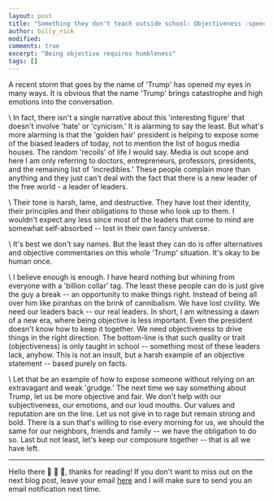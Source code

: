 ```yaml
---
layout: post
title: "Something they don't teach outside school: Objectiveness :speech_balloon:"
author: billy_rick
modified: 
comments: true
excerpt: "Being objective requires humbleness"
tags: []
---
```


A recent storm that goes by the name of 'Trump' has opened my eyes in many ways. It is obvious that the name 'Trump' brings catastrophe and high emotions into the conversation. 

\\
In fact, there isn't a single narrative about this 'interesting figure' that doesn't involve 'hate' or 'cynicism.' It is alarming to say the least. But what's more alarming is that the 'golden hair' president is helping to expose some of the biased leaders of today, not to mention the list of bogus media houses. The random 'recoils' of life I would say. Media is out scope and here I am only referring to doctors, entrepreneurs, professors, presidents, and the remaining list of 'incredibles.' These people complain more than anything and they just can't deal with the fact that there is a new leader of the free world - a leader of leaders.

\\
Their tone is harsh, lame, and destructive. They have lost their identity, their principles and their obligations to those who look up to them. I wouldn't expect any less since most of the leaders that come to mind are somewhat self-absorbed -- lost in their own fancy universe. 

\\
It's best we don't say names. But the least they can do is offer alternatives and objective commentaries on this whole 'Trump' situation. It's okay to be human once. 

\\
I believe enough is enough. I have heard nothing but whining from everyone with a 'billion collar' tag. The least these people can do is just give the guy a break -- an opportunity to make things right. Instead of being all over him like piranhas on the brink of cannibalism. We have lost civility. We need our leaders back -- our real leaders. In short, I am witnessing a dawn of a new era, where being objective is less important. Even the president doesn't know how to keep it together. We need objectiveness to drive things in the right direction. The bottom-line is that such quality or trait (objectiveness) is only taught in school -- something most of these leaders lack, anyhow. This is not an insult, but a harsh example of an objective statement -- based purely on facts. 

\\
Let that be an example of how to expose someone without relying on an extravagant and weak 'grudge.'  The next time we say something about Trump, let us be more objective and fair. We don't help with our subjectiveness, our emotions, and our loud mouths. Our values and reputation are on the line. Let us not give in to rage but remain strong and bold. There is a sun that's willing to rise every morning for us, we should the same for our neighbors, friends and family -- we have the obligation to do so. Last but not least, let's keep our composure together -- that is all we have left. 


---
Hello there :wave: :wave: :wave:, thanks for reading! If you don't want to miss out on the next blog post, leave your email [here](https://goo.gl/forms/zLiYBvLdsHo37Dei1) and I will make sure to send you an email notification next time. 